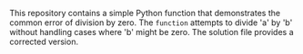 This repository contains a simple Python function that demonstrates the common error of division by zero.  The `function` attempts to divide 'a' by 'b' without handling cases where 'b' might be zero.  The solution file provides a corrected version.
